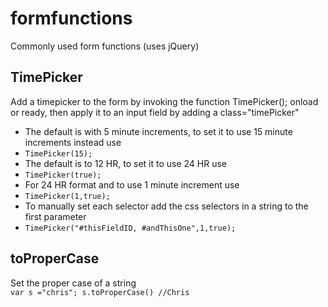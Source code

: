 # formfunctions
Commonly used form functions (uses jQuery)
## TimePicker
Add a timepicker to the form by invoking the function TimePicker(); onload or ready, then apply it to an input field by adding a class="timePicker"<br>
* The default is with 5 minute increments, to set it to use 15 minute increments instead use 
 * `TimePicker(15);`
* The default is to 12 HR, to set it to use 24 HR use 
 * `TimePicker(true);`
* For 24 HR format and to use 1 minute increment use 
 * `TimePicker(1,true);`
* To manually set each selector add the css selectors in a string to the first parameter 
 * `TimePicker("#thisFieldID, #andThisOne",1,true);`
## toProperCase
Set the proper case of a string<br>
`var s ="chris"; s.toProperCase() //Chris`
